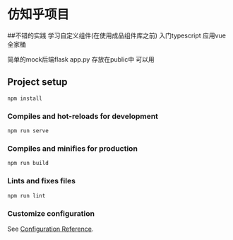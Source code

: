 # 仿知乎项目
##不错的实践
学习自定义组件(在使用成品组件库之前)
入门typescript
应用vue全家桶

简单的mock后端flask app.py
存放在public中
可以用

## Project setup
```
npm install
```

### Compiles and hot-reloads for development
```
npm run serve
```

### Compiles and minifies for production
```
npm run build
```

### Lints and fixes files
```
npm run lint
```

### Customize configuration
See [Configuration Reference](https://cli.vuejs.org/config/).

